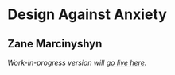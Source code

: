 # Design Against Anxiety
## Zane Marcinyshyn
*Work-in-progress version will [go live here](https://tylo-zane.github.io/daa/).*
